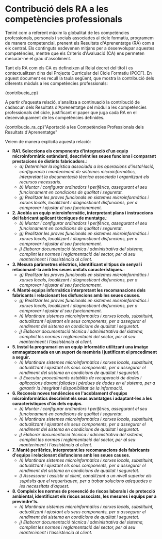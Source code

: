 # Contribució dels RA a les competències professionals

<!-- 
De la guía:
-->

Tenint com a referent màxim la globalitat de les competències professionals, personals i socials associades al cicle formatiu, programem de manera competencial, prenent els Resultats d'Aprenentatge (RA) com a eix central. Els continguts esdevenen mitjans per a desenvolupar aquestes competències, mentre que els Criteris d'Avaluació (CA) ens permeten mesurar-ne el grau d'assoliment.

Tant els RA com els CA es defineixen al Reial decret del títol i es contextualitzen dins del Projecte Curricular del Cicle Formatiu (PCCF). En aquest document es recull la taula següent, que mostra la contribució dels diferents mòduls a les competències professionals:

<!-- Aquesta taula és la mateixa que utilitzem al PCCF -->

{contribucio_cp}

A partir d'aquesta relació, s'analitza a continuació la contribució de cadascun dels Resultats d'Aprenentatge del mòdul a les competències professionals del cicle, justificant el paper que juga cada RA en el desenvolupament de les competències definides.

<!-- Aquesta informació la tenim al RD del títol, concretament en la descripció de cada mòdul quan diu: "La formación del módulo contribuye a alcanzar los objetivos generales ... del ciclo formativo y las competencias .... del título". (són estes últimes les que ens interessen, però centrant-nos només en les que són competències professionals -les primeres-) -->

{contribucio_ra_cp}"Aportació a les Competències Professionals dels Resultats d'Aprenentatge"

Veiem de manera explícita aquesta relació:


* **RA1. Selecciona els components d'integració d'un equip microinformàtic estàndard, descrivint les seues funcions i comparant prestacions de distints fabricadors.**:
    * *a) Determinar la logística associada a les operacions d'instal·lació, configuració i manteniment de sistemes microinformàtics, interpretant la documentació tècnica associada i organitzant els recursos necessaris.*
    * *b) Muntar i configurar ordinadors i perifèrics, assegurant el seu funcionament en condicions de qualitat i seguretat.*
    * *g) Realitzar les proves funcionals en sistemes microinformàtics i xarxes locals, localitzant i diagnosticant disfuncions, per a comprovar i ajustar el seu funcionament.*
* **2. Acobla un equip microinformàtic, interpretant plans i instruccions del fabricant aplicant tècniques de muntatge.**:
    * *b) Muntar i configurar ordinadors i perifèrics, assegurant el seu funcionament en condicions de qualitat i seguretat.*
    * *g) Realitzar les proves funcionals en sistemes microinformàtics i xarxes locals, localitzant i diagnosticant disfuncions, per a comprovar i ajustar el seu funcionament.*
    * *j) Elaborar documentació tècnica i administrativa del sistema, complint les normes i reglamentació del sector, per al seu manteniment i l'assistència al client.*
* **3. Mesura paràmetres elèctrics, identificant el tipus de senyal i relacionant-la amb les seues unitats característiques.**:
    * *g) Realitzar les proves funcionals en sistemes microinformàtics i xarxes locals, localitzant i diagnosticant disfuncions, per a comprovar i ajustar el seu funcionament.*
* **4. Manté equips informàtics interpretant les recomanacions dels fabricants i relacionant les disfuncions amb les seues causes.**
    * *g) Realitzar les proves funcionals en sistemes microinformàtics i xarxes locals, localitzant i diagnosticant disfuncions, per a comprovar i ajustar el seu funcionament.*
    * *h) Mantindre sistemes microinformàtics i xarxes locals, substituint, actualitzant i ajustant els seus components, per a assegurar el rendiment del sistema en condicions de qualitat i seguretat.*
    * *j) Elaborar documentació tècnica i administrativa del sistema, complint les normes i reglamentació del sector, per al seu manteniment i l'assistència al client.*
* **5. Instal·la programari en un equip informàtic utilitzant una imatge emmagatzemada en un suport de memòria i justificant el procediment a seguir.**
    * *h) Mantindre sistemes microinformàtics i xarxes locals, substituint, actualitzant i ajustant els seus components, per a assegurar el rendiment del sistema en condicions de qualitat i seguretat.*
    * *i) Executar procediments establits de recuperació de dades i aplicacions davant fallades i pèrdues de dades en el sistema, per a garantir la integritat i disponibilitat de la informació.*
* **6. Reconeix noves tendències en l'acoblament d'equips microinformàtics descrivint els seus avantatges i adaptant-les a les característiques d'ús dels equips.**
    * *b) Muntar i configurar ordinadors i perifèrics, assegurant el seu funcionament en condicions de qualitat i seguretat.*
    * *h) Mantindre sistemes microinformàtics i xarxes locals, substituint, actualitzant i ajustant els seus components, per a assegurar el rendiment del sistema en condicions de qualitat i seguretat.*
    * *j) Elaborar documentació tècnica i administrativa del sistema, complint les normes i reglamentació del sector, per al seu manteniment i l'assistència al client.*
* **7. Manté perifèrics, interpretant les recomanacions dels fabricants d'equips i relacionant disfuncions amb les seues causes.**
    * *h) Mantindre sistemes microinformàtics i xarxes locals, substituint, actualitzant i ajustant els seus components, per a assegurar el rendiment del sistema en condicions de qualitat i seguretat.*
    * *l) Assessorar i assistir al client, canalitzant a un nivell superior els supòsits que el requerisquen, per a trobar solucions adequades a les necessitats d'aquest.*
* **8. Compleix les normes de prevenció de riscos laborals i de protecció ambiental, identificant els riscos associats, les mesures i equips per a previndre'ls.**
    * *h) Mantindre sistemes microinformàtics i xarxes locals, substituint, actualitzant i ajustant els seus components, per a assegurar el rendiment del sistema en condicions de qualitat i seguretat.*
    * *j) Elaborar documentació tècnica i administrativa del sistema, complint les normes i reglamentació del sector, per al seu manteniment i l'assistència al client.*
